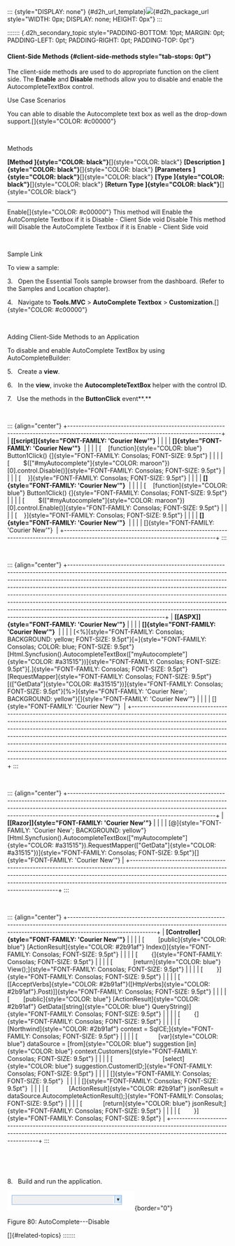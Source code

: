 ::: {style="DISPLAY: none"}
[](ms-xhelp:///?Id=d2h_url_template){#d2h_url_template}![](!package_url!){#d2h_package_url style="WIDTH: 0px; DISPLAY: none; HEIGHT: 0px"}
:::

::::::: {.d2h_secondary_topic style="PADDING-BOTTOM: 10pt; MARGIN: 0pt; PADDING-LEFT: 0pt; PADDING-RIGHT: 0pt; PADDING-TOP: 0pt"}
#### Client-Side Methods {#client-side-methods style="tab-stops: 0pt"}

The client-side methods are used to do appropriate function on the client side. The **Enable** and **Disable** methods allow you to disable and enable the AutocompleteTextBox control.

Use Case Scenarios

You can able to disable the Autocomplete text box as well as the drop-down support.[]{style="COLOR: #c00000"}

 

Methods

  **[Method ]{style="COLOR: black"}**[]{style="COLOR: black"}   **[Description ]{style="COLOR: black"}**[]{style="COLOR: black"}    **[Parameters ]{style="COLOR: black"}**[]{style="COLOR: black"}   **[Type ]{style="COLOR: black"}**[]{style="COLOR: black"}   **[Return Type ]{style="COLOR: black"}**[]{style="COLOR: black"}
  ------------------------------------------------------------- ------------------------------------------------------------------- ----------------------------------------------------------------- ----------------------------------------------------------- ------------------------------------------------------------------
  Enable[]{style="COLOR: #c00000"}                              This method will Enable the AutoComplete Textbox if it is Disable   \-                                                                Client Side                                                 void
  Disable                                                       This method will Disable the AutoComplete Textbox if it is Enable   \-                                                                Client Side                                                 void

 

Sample Link

To view a sample:

3.   Open the Essential Tools sample browser from the dashboard. (Refer to the Samples and Location chapter).

4.   Navigate to **Tools.MVC** \> **AutoComplete Textbox** \> **Customization**.[]{style="COLOR: #c00000"}

 

Adding Client-Side Methods to an Application

To disable and enable AutoComplete TextBox by using AutoCompleteBuilder:

5.   Create a **view**.

6.   In the **view**, invoke the **AutocompleteTextBox** helper with the control ID.

7.   Use the methods in the **ButtonClick** event**.**

 

::: {align="center"}
+------------------------------------------------------------------------------------------------------------------------------------+
| **[\[script\]]{style="FONT-FAMILY: 'Courier New'"}**                                                                               |
|                                                                                                                                    |
| **[]{style="FONT-FAMILY: 'Courier New'"}**                                                                                         |
|                                                                                                                                    |
| [    [function]{style="COLOR: blue"} Button1Click() {]{style="FONT-FAMILY: Consolas; FONT-SIZE: 9.5pt"}                            |
|                                                                                                                                    |
| [        \$([\"#myAutocomplete\"]{style="COLOR: maroon"})\[0\].control.Disable()]{style="FONT-FAMILY: Consolas; FONT-SIZE: 9.5pt"} |
|                                                                                                                                    |
| [    }]{style="FONT-FAMILY: Consolas; FONT-SIZE: 9.5pt"}                                                                           |
|                                                                                                                                    |
| **[]{style="FONT-FAMILY: 'Courier New'"}**                                                                                         |
|                                                                                                                                    |
| [    [function]{style="COLOR: blue"} Button1Click() {]{style="FONT-FAMILY: Consolas; FONT-SIZE: 9.5pt"}                            |
|                                                                                                                                    |
| [        \$([\"#myAutocomplete\"]{style="COLOR: maroon"})\[0\].control.Enable()]{style="FONT-FAMILY: Consolas; FONT-SIZE: 9.5pt"}  |
|                                                                                                                                    |
| [    }]{style="FONT-FAMILY: Consolas; FONT-SIZE: 9.5pt"}                                                                           |
|                                                                                                                                    |
| **[]{style="FONT-FAMILY: 'Courier New'"}**                                                                                         |
|                                                                                                                                    |
| []{style="FONT-FAMILY: 'Courier New'"}                                                                                             |
+------------------------------------------------------------------------------------------------------------------------------------+
:::

 

::: {align="center"}
+----------------------------------------------------------------------------------------------------------------------------------------------------------------------------------------------------------------------------------------------------------------------------------------------------------------------------------------------------------------------------------------------------------------------------------------------------------------------------------------------------------------------------------------------------------------------------------------------------+
| **[\[ASPX\]]{style="FONT-FAMILY: 'Courier New'"}**                                                                                                                                                                                                                                                                                                                                                                                                                                                                                                                                                 |
|                                                                                                                                                                                                                                                                                                                                                                                                                                                                                                                                                                                                    |
| **[]{style="FONT-FAMILY: 'Courier New'"}**                                                                                                                                                                                                                                                                                                                                                                                                                                                                                                                                                         |
|                                                                                                                                                                                                                                                                                                                                                                                                                                                                                                                                                                                                    |
| [\<%]{style="FONT-FAMILY: Consolas; BACKGROUND: yellow; FONT-SIZE: 9.5pt"}[=]{style="FONT-FAMILY: Consolas; COLOR: blue; FONT-SIZE: 9.5pt"}[Html.Syncfusion().AutocompleteTextBox([\"myAutocomplete\"]{style="COLOR: #a31515"})]{style="FONT-FAMILY: Consolas; FONT-SIZE: 9.5pt"}[.]{style="FONT-FAMILY: Consolas; FONT-SIZE: 9.5pt"}[RequestMapper]{style="FONT-FAMILY: Consolas; FONT-SIZE: 9.5pt"}[([\"GetData\"]{style="COLOR: #a31515"})]{style="FONT-FAMILY: Consolas; FONT-SIZE: 9.5pt"}[%\>]{style="FONT-FAMILY: 'Courier New'; BACKGROUND: yellow"}[]{style="FONT-FAMILY: 'Courier New'"} |
|                                                                                                                                                                                                                                                                                                                                                                                                                                                                                                                                                                                                    |
| []{style="FONT-FAMILY: 'Courier New'"}                                                                                                                                                                                                                                                                                                                                                                                                                                                                                                                                                             |
+----------------------------------------------------------------------------------------------------------------------------------------------------------------------------------------------------------------------------------------------------------------------------------------------------------------------------------------------------------------------------------------------------------------------------------------------------------------------------------------------------------------------------------------------------------------------------------------------------+
:::

 

::: {align="center"}
+----------------------------------------------------------------------------------------------------------------------------------------------------------------------------------------------------------------------------------------------------------------------------------------------+
| **[\[Razor\]]{style="FONT-FAMILY: 'Courier New'"}**                                                                                                                                                                                                                                          |
|                                                                                                                                                                                                                                                                                              |
| [@]{style="FONT-FAMILY: 'Courier New'; BACKGROUND: yellow"}[Html.Syncfusion().AutocompleteTextBox([\"myAutocomplete\"]{style="COLOR: #a31515"}).RequestMapper([\"GetData\"]{style="COLOR: #a31515"})]{style="FONT-FAMILY: Consolas; FONT-SIZE: 9.5pt"}[]{style="FONT-FAMILY: 'Courier New'"} |
+----------------------------------------------------------------------------------------------------------------------------------------------------------------------------------------------------------------------------------------------------------------------------------------------+
:::

 

::: {align="center"}
+-------------------------------------------------------------------------------------------------------------------------------------------------------------------------------------------+
| **[Controller]{style="FONT-FAMILY: 'Courier New'"}**                                                                                                                                      |
|                                                                                                                                                                                           |
| [        [public]{style="COLOR: blue"} [ActionResult]{style="COLOR: #2b91af"} Index()]{style="FONT-FAMILY: Consolas; FONT-SIZE: 9.5pt"}                                                   |
|                                                                                                                                                                                           |
| [        {]{style="FONT-FAMILY: Consolas; FONT-SIZE: 9.5pt"}                                                                                                                              |
|                                                                                                                                                                                           |
| [            [return]{style="COLOR: blue"} View();]{style="FONT-FAMILY: Consolas; FONT-SIZE: 9.5pt"}                                                                                      |
|                                                                                                                                                                                           |
| [        }]{style="FONT-FAMILY: Consolas; FONT-SIZE: 9.5pt"}                                                                                                                              |
|                                                                                                                                                                                           |
| [        \[[AcceptVerbs]{style="COLOR: #2b91af"}([HttpVerbs]{style="COLOR: #2b91af"}.Post)\]]{style="FONT-FAMILY: Consolas; FONT-SIZE: 9.5pt"}                                            |
|                                                                                                                                                                                           |
| [        [public]{style="COLOR: blue"} [ActionResult]{style="COLOR: #2b91af"} GetData([string]{style="COLOR: blue"} QueryString)]{style="FONT-FAMILY: Consolas; FONT-SIZE: 9.5pt"}        |
|                                                                                                                                                                                           |
| [        {]{style="FONT-FAMILY: Consolas; FONT-SIZE: 9.5pt"}                                                                                                                              |
|                                                                                                                                                                                           |
| [            [Northwind]{style="COLOR: #2b91af"} context = SqlCE;]{style="FONT-FAMILY: Consolas; FONT-SIZE: 9.5pt"}                                                                       |
|                                                                                                                                                                                           |
| [            [var]{style="COLOR: blue"} dataSource = [from]{style="COLOR: blue"} suggestion [in]{style="COLOR: blue"} context.Customers]{style="FONT-FAMILY: Consolas; FONT-SIZE: 9.5pt"} |
|                                                                                                                                                                                           |
| [                             [select]{style="COLOR: blue"} suggestion.CustomerID;]{style="FONT-FAMILY: Consolas; FONT-SIZE: 9.5pt"}                                                      |
|                                                                                                                                                                                           |
| []{style="FONT-FAMILY: Consolas; FONT-SIZE: 9.5pt"}                                                                                                                                       |
|                                                                                                                                                                                           |
| []{style="FONT-FAMILY: Consolas; FONT-SIZE: 9.5pt"}                                                                                                                                       |
|                                                                                                                                                                                           |
| [            [ActionResult]{style="COLOR: #2b91af"} jsonResult = dataSource.AutocompleteActionResult();]{style="FONT-FAMILY: Consolas; FONT-SIZE: 9.5pt"}                                 |
|                                                                                                                                                                                           |
| [            [return]{style="COLOR: blue"} jsonResult;]{style="FONT-FAMILY: Consolas; FONT-SIZE: 9.5pt"}                                                                                  |
|                                                                                                                                                                                           |
| [        }]{style="FONT-FAMILY: Consolas; FONT-SIZE: 9.5pt"}                                                                                                                              |
+-------------------------------------------------------------------------------------------------------------------------------------------------------------------------------------------+
:::

 

 

8.   Build and run the application.

![](ImagesExt/image56_80.png){border="0"}

Figure 80: AutoComplete---Disable

[]{#related-topics}
:::::::
